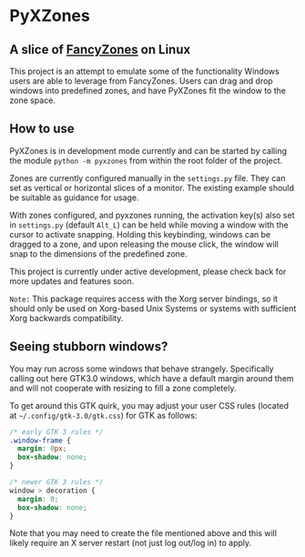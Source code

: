# PyXZones

## A slice of [FancyZones](https://learn.microsoft.com/en-us/windows/powertoys/fancyzones) on Linux

This project is an attempt to emulate some of the functionality Windows users are able to leverage from FancyZones. Users can drag and drop windows into predefined zones, and have PyXZones fit the window to the zone space.


## How to use

PyXZones is in development mode currently and can be started by calling the module `python -m pyxzones` from within the root folder of the project.

Zones are currently configured manually in the `settings.py` file. They can set as vertical or horizontal slices of a monitor. The existing example should be suitable as guidance for usage.

With zones configured, and pyxzones running, the activation key(s) also set in `settings.py` (default `Alt_L`) can be held while moving a window with the cursor to activate snapping. Holding this keybinding, windows can be dragged to a zone, and upon releasing the mouse click, the window will snap to the dimensions of the predefined zone.


This project is currently under active development, please check back for more updates and features soon.

`Note:` This package requires access with the Xorg server bindings, so it should only be used on Xorg-based Unix Systems or systems with sufficient Xorg backwards compatibility.


## Seeing stubborn windows?

You may run across some windows that behave strangely. Specifically calling out here GTK3.0 windows, which have a default margin around them and will not cooperate with resizing to fill a zone completely.

To get around this GTK quirk, you may adjust your user CSS rules (located at `~/.config/gtk-3.0/gtk.css`) for GTK as follows:
```css
/* early GTK 3 rules */
.window-frame {
  margin: 0px;
  box-shadow: none;
}

/* newer GTK 3 rules */
window > decoration {
  margin: 0;
  box-shadow: none;
}
```
Note that you may need to create the file mentioned above and this will likely require an X server restart (not just log out/log in) to apply.

